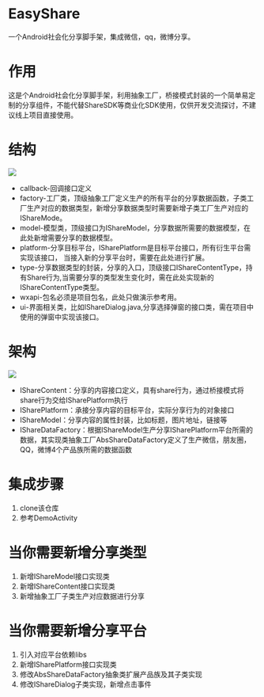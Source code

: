 # EasyShare
一个Android社会化分享脚手架，集成微信，qq，微博分享。

# 作用 
这是个Android社会化分享脚手架，利用抽象工厂，桥接模式封装的一个简单易定制的分享组件，不能代替ShareSDK等商业化SDK使用，仅供开发交流探讨，不建议线上项目直接使用。  

# 结构 
![](https://raw.githubusercontent.com/xiong-it/EasyShare/master/EasyShare_Struct.png)  
 * callback-回调接口定义 
 * factory-工厂类，顶级抽象工厂定义生产的所有平台的分享数据函数，子类工厂生产对应的数据类型，新增分享数据类型时需要新增子类工厂生产对应的IShareMode。  
 * model-模型类，顶级接口为IShareModel，分享数据所需要的数据模型，在此处新增需要分享的数据模型。    
 * platform-分享目标平台，ISharePlatform是目标平台接口，所有衍生平台需实现该接口， 当接入新的分享平台时，需要在此处进行扩展。  
 * type-分享数据类型的封装，分享的入口，顶级接口IShareContentType，持有Share行为,当需要分享的类型发生变化时，需在此处实现新的IShareContentType类型。   
 * wxapi-包名必须是项目包名，此处只做演示参考用。  
 * ui-界面相关类，比如IShareDialog.java,分享选择弹窗的接口类，需在项目中使用的弹窗中实现该接口。  

# 架构
![](https://raw.githubusercontent.com/xiong-it/EasyShare/master/EasyShare_UML.png)  
 * IShareContent：分享的内容接口定义，具有share行为，通过桥接模式将share行为交给ISharePlatform执行  
 * ISharePlatform：承接分享内容的目标平台，实际分享行为的对象接口  
 * IShareModel：分享内容的属性封装，比如标题，图片地址，链接等  
 * IShareDataFactory：根据IShareModel生产分享ISharePlatform平台所需的数据，其实现类抽象工厂AbsShareDataFactory定义了生产微信，朋友圈，QQ，微博4个产品族所需的数据函数 
 
# 集成步骤
 1. clone该仓库  
 2. 参考DemoActivity  
  
# 当你需要新增分享类型
 1. 新增IShareModel接口实现类  
 2. 新增IShareContent接口实现类
 3. 新增抽象工厂子类生产对应数据进行分享 
  
# 当你需要新增分享平台 
 1. 引入对应平台依赖libs   
 2. 新增ISharePlatform接口实现类   
 3. 修改AbsShareDataFactory抽象类扩展产品族及其子类实现     
 4. 修改IShareDialog子类实现，新增点击事件   
